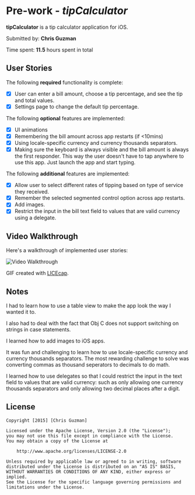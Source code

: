 # Pre-work - *tipCalculator*

**tipCalculator** is a tip calculator application for iOS.

Submitted by: **Chris Guzman**

Time spent: **11.5** hours spent in total

## User Stories

The following **required** functionality is complete:

* [X] User can enter a bill amount, choose a tip percentage, and see the tip and total values.
* [X] Settings page to change the default tip percentage.

The following **optional** features are implemented:
* [X] UI animations
* [X] Remembering the bill amount across app restarts (if <10mins)
* [X] Using locale-specific currency and currency thousands separators.
* [X] Making sure the keyboard is always visible and the bill amount is always the first responder. This way the user doesn't have to tap anywhere to use this app. Just launch the app and start typing.

The following **additional** features are implemented:

* [X] Allow user to select different rates of tipping based on type of service they received.
* [X] Remember the selected segmented control option across app restarts.
* [X] Add images.
* [X] Restrict the input in the bill text field to values that are valid currency using a delegate.

## Video Walkthrough

Here's a walkthrough of implemented user stories:

<img src='http://i.imgur.com/i0Fmydd.gif' title='Video Walkthrough' width='' alt='Video Walkthrough' />

GIF created with [LICEcap](http://www.cockos.com/licecap/).

## Notes

I had to learn how to use a table view to make the app look the way I wanted it to.

I also had to deal with the fact that Obj C does not support switching on strings in case statements.

I learned how to add images to iOS apps.

It was fun and challenging to learn how to use locale-specific currency and currency thousands separators. The most rewarding challenge to solve was converting commas as thousand seperators to decimals to do math.

I learned how to use delegates so that I could restrict the input in the text field to values that are valid currency: such as only allowing one currency thousands separators and only allowing two decimal places after a digit.

## License

    Copyright [2015] [Chris Guzman]

    Licensed under the Apache License, Version 2.0 (the "License");
    you may not use this file except in compliance with the License.
    You may obtain a copy of the License at

        http://www.apache.org/licenses/LICENSE-2.0

    Unless required by applicable law or agreed to in writing, software
    distributed under the License is distributed on an "AS IS" BASIS,
    WITHOUT WARRANTIES OR CONDITIONS OF ANY KIND, either express or implied.
    See the License for the specific language governing permissions and
    limitations under the License.
